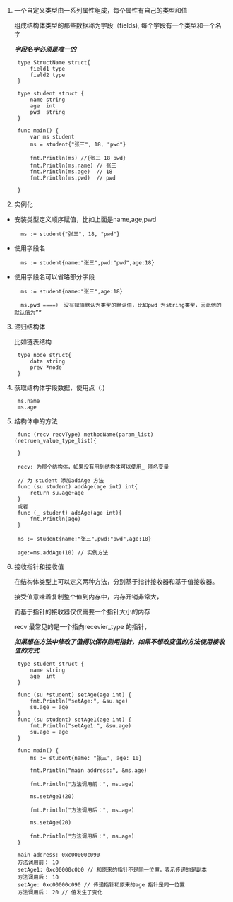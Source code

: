 1. 一个自定义类型由一系列属性组成，每个属性有自己的类型和值

   组成结构体类型的那些数据称为字段（fields), 每个字段有一个类型和一个名字

   ***字段名字必须是唯一的***


        type StructName struct{
            field1 type
            field2 type
        }

        type student struct {
            name string
            age  int
            pwd  string
        }

        func main() {
            var ms student
            ms = student{"张三", 18, "pwd"}

            fmt.Println(ms) //{张三 18 pwd}
            fmt.Println(ms.name) // 张三
            fmt.Println(ms.age)  // 18
            fmt.Println(ms.pwd)  // pwd

        }

2. 实例化

+ 安装类型定义顺序赋值，比如上面是name,age,pwd

        ms := student{"张三", 18, "pwd"}

+ 使用字段名

        ms := student{name:"张三",pwd:"pwd",age:18}

+ 使用字段名可以省略部分字段

        ms := student{name:"张三",age:18}

        ms.pwd ====》 没有赋值默认为类型的默认值，比如pwd 为string类型，因此他的默认值为”“

3. 递归结构体

   比如链表结构

        type node struct{
            data string
            prev *node
        }

4. 获取结构体字段数据，使用点（.)

        ms.name
        ms.age

5. 结构体中的方法

        func (recv recvType) methodName(param_list)(retruen_value_type_list){

        }

        recv: 为那个结构体，如果没有用到结构体可以使用_ 匿名变量

        // 为 student 添加addAge 方法
        func (su student) addAge(age int) int{
            return su.age+age
        }
        或者
        func (_ student) addAge(age int){
            fmt.Println(age)
        }

        ms := student{name:"张三",pwd:"pwd",age:18}

        age:=ms.addAge(10) // 实例方法

6. 接收指针和接收值

    在结构体类型上可以定义两种方法，分别基于指针接收器和基于值接收器。

    接受值意味着复制整个值到内存中，内存开销非常大，
    
    而基于指针的接收器仅仅需要一个指针大小的内存

    recv 最常见的是一个指向recevier_type 的指针，

    ***如果想在方法中修改了值得以保存则用指针，如果不想改变值的方法使用接收值的方式***

        type student struct {
            name string
            age  int
        }

        func (su *student) setAge(age int) {
            fmt.Println("setAge:", &su.age)
            su.age = age
        }
        func (su student) setAge1(age int) {
            fmt.Println("setAge1:", &su.age)
            su.age = age
        }

        func main() {
            ms := student{name: "张三", age: 10}

            fmt.Println("main address:", &ms.age)

            fmt.Println("方法调用前：", ms.age)

            ms.setAge1(20)

            fmt.Println("方法调用后：", ms.age)

            ms.setAge(20)

            fmt.Println("方法调用后：", ms.age)
        }

        main address: 0xc00000c090
        方法调用前： 10
        setAge1: 0xc00000c0b0 // 和原来的指针不是同一位置，表示传递的是副本
        方法调用后： 10
        setAge: 0xc00000c090 // 传递指针和原来的age 指针是同一位置
        方法调用后： 20 // 值发生了变化
